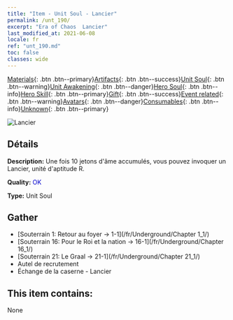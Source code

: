 ```yaml
---
title: "Item - Unit Soul - Lancier"
permalink: /unt_190/
excerpt: "Era of Chaos  Lancier"
last_modified_at: 2021-06-08
locale: fr
ref: "unt_190.md"
toc: false
classes: wide
---
```

 [Materials](/ItemsFR/){: .btn .btn--primary}[Artifacts](/ItemsFR/Artifacts/){: .btn .btn--success}[Unit Soul](/ItemsFR/UnitSoul/){: .btn .btn--warning}[Unit Awakening](/ItemsFR/UnitAwakening/){: .btn .btn--danger}[Hero Soul](/ItemsFR/HeroSoul/){: .btn .btn--info}[Hero Skill](/ItemsFR/HeroSkill/){: .btn .btn--primary}[Gift](/ItemsFR/Gift/){: .btn .btn--success}[Event related](/ItemsFR/Events/){: .btn .btn--warning}[Avatars](/ItemsFR/Avatars/){: .btn .btn--danger}[Consumables](/ItemsFR/Consumables/){: .btn .btn--info}[Unknown](/ItemsFR/Unknown/){: .btn .btn--primary}

 ![Lancier](/images/u/ti_jibing.jpg)

## Détails
 **Description:** Une fois 10 jetons d'âme accumulés, vous pouvez invoquer un Lancier, unité d'aptitude R.

 **Quality:** <span style="color: #0000CD">OK</span>

 **Type:** Unit Soul

## Gather

*    [Souterrain 1: Retour au foyer -> 1-1](/fr/Underground/Chapter 1_1/) 
*    [Souterrain 16: Pour le Roi et la nation -> 16-1](/fr/Underground/Chapter 16_1/) 
*    [Souterrain 21: Le Graal -> 21-1](/fr/Underground/Chapter 21_1/) 
*    Autel de recrutement 
*    Échange de la caserne - Lancier 

## This item contains:

  None


